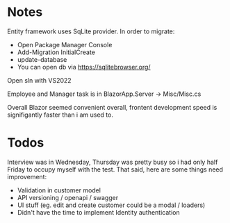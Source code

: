# Notes

Entity framework uses SqLite provider. In order to migrate:
- Open Package Manager Console
- Add-Migration InitialCreate
- update-database
- You can open db via https://sqlitebrowser.org/

Open sln with VS2022

Employee and Manager task is  in BlazorApp.Server -> Misc/Misc.cs

Overall Blazor seemed convenient overall, frontent development speed is signifigantly faster than i am used to.

# Todos

Interview was in Wednesday, Thursday was pretty busy so i had only half Friday to occupy myself with the test.
That said, here are some things need improvement:
- Validation in customer model
- API versioning / openapi / swagger
- UI stuff (eg. edit and create customer could be a modal / loaders)
- Didn't have the time to implement Identity authentication
